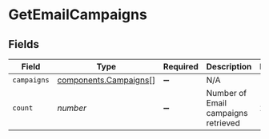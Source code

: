 # GetEmailCampaigns


## Fields

| Field                                                      | Type                                                       | Required                                                   | Description                                                | Example                                                    |
| ---------------------------------------------------------- | ---------------------------------------------------------- | ---------------------------------------------------------- | ---------------------------------------------------------- | ---------------------------------------------------------- |
| `campaigns`                                                | [components.Campaigns](../../models/shared/campaigns.md)[] | :heavy_minus_sign:                                         | N/A                                                        |                                                            |
| `count`                                                    | *number*                                                   | :heavy_minus_sign:                                         | Number of Email campaigns retrieved                        | 24                                                         |